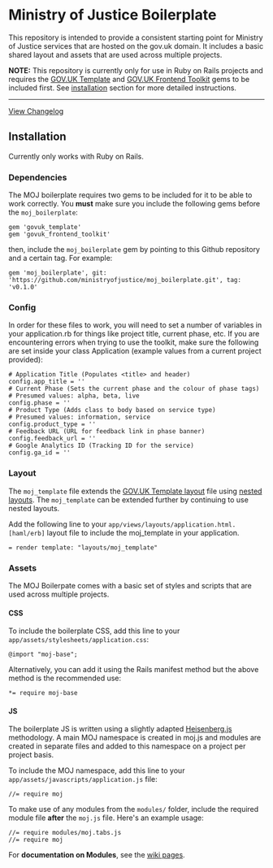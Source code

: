 # Ministry of Justice Boilerplate

This repository is intended to provide a consistent starting point for Ministry of Justice services that are hosted on the gov.uk domain. It includes a basic shared layout and assets that are used across multiple projects.

**NOTE:** This repository is currently only for use in Ruby on Rails projects and requires the [GOV.UK Template](https://github.com/alphagov/govuk_template) and [GOV.UK Frontend Toolkit](https://github.com/alphagov/govuk_frontend_toolkit_gem) gems to be included first. See [installation](#installation) section for more detailed instructions.

------

[View Changelog](https://github.com/ministryofjustice/moj_boilerplate/blob/master/changelog.md)

## Installation

Currently only works with Ruby on Rails.

### Dependencies

The MOJ boilerplate requires two gems to be included for it to be able to work correctly. You **must** make sure you include the following gems before the `moj_boilerplate`:

    gem 'govuk_template'
    gem 'govuk_frontend_toolkit'

then, include the `moj_boilerplate` gem by pointing to this Github repository and a certain tag. For example:

    gem 'moj_boilerplate', git: 'https://github.com/ministryofjustice/moj_boilerplate.git', tag: 'v0.1.0'

### Config

In order for these files to work, you will need to set a number of variables in your application.rb for things like project title, current phase, etc. If you are encountering errors when trying to use the toolkit, make sure the following are set inside your class Application (example values from a current project provided):

    # Application Title (Populates <title> and header)
    config.app_title = ''
    # Current Phase (Sets the current phase and the colour of phase tags)
    # Presumed values: alpha, beta, live
    config.phase = ''
    # Product Type (Adds class to body based on service type)
    # Presumed values: information, service
    config.product_type = ''
    # Feedback URL (URL for feedback link in phase banner)
    config.feedback_url = ''
    # Google Analytics ID (Tracking ID for the service)
    config.ga_id = ''

### Layout

The `moj_template` file extends the [GOV.UK Template layout](https://github.com/alphagov/govuk_template/blob/master/source/views/layouts/govuk_template.html.erb) file using [nested layouts](http://guides.rubyonrails.org/layouts_and_rendering.html#using-nested-layouts). The `moj_template` can be extended further by continuing to use nested layouts.

Add the following line to your `app/views/layouts/application.html.[haml/erb]` layout file to include the moj_template in your application.

    = render template: "layouts/moj_template"

### Assets

The MOJ Boilerpate comes with a basic set of styles and scripts that are used across multiple projects.

#### CSS

To include the boilerplate CSS, add this line to your `app/assets/stylesheets/application.css`:

    @import "moj-base";

Alternatively, you can add it using the Rails manifest method but the above method is the recommended use:

    *= require moj-base

#### JS

The boilerplate JS is written using a slightly adapted [Heisenberg.js](https://github.com/Heisenbergjs/heisenberg) methodology. A main MOJ namespace is created in moj.js and modules are created in separate files and added to this namespace on a project per project basis.

To include the MOJ namespace, add this line to your `app/assets/javascripts/application.js` file:

    //= require moj

To make use of any modules from the `modules/` folder, include the required module file **after** the `moj.js` file. Here's an example usage:

    //= require modules/moj.tabs.js
    //= require moj

For **documentation on Modules**, see the [wiki pages](https://github.com/ministryofjustice/moj_boilerplate/wiki).